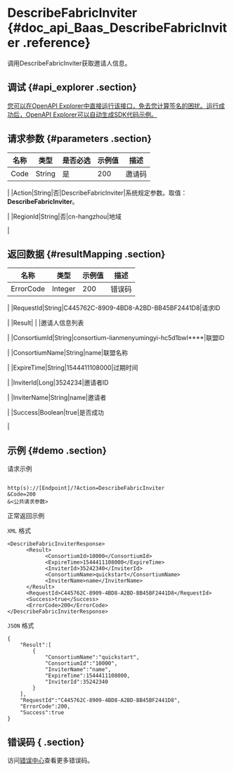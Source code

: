 # DescribeFabricInviter {#doc_api_Baas_DescribeFabricInviter .reference}

调用DescribeFabricInviter获取邀请人信息。

## 调试 {#api_explorer .section}

[您可以在OpenAPI Explorer中直接运行该接口，免去您计算签名的困扰。运行成功后，OpenAPI Explorer可以自动生成SDK代码示例。](https://api.aliyun.com/#product=Baas&api=DescribeFabricInviter&type=RPC&version=2018-12-21)

## 请求参数 {#parameters .section}

|名称|类型|是否必选|示例值|描述|
|--|--|----|---|--|
|Code|String|是|200|邀请码

 |
|Action|String|否|DescribeFabricInviter|系统规定参数。取值：**DescribeFabricInviter**。

 |
|RegionId|String|否|cn-hangzhou|地域

 |

## 返回数据 {#resultMapping .section}

|名称|类型|示例值|描述|
|--|--|---|--|
|ErrorCode|Integer|200|错误码

 |
|RequestId|String|C445762C-8909-4BD8-A2BD-BB45BF2441D8|请求ID

 |
|Result| | |邀请人信息列表

 |
|ConsortiumId|String|consortium-lianmenyumingyi-hc5d1bwl\*\*\*\*|联盟ID

 |
|ConsortiumName|String|name|联盟名称

 |
|ExpireTime|String|1544411108000|过期时间

 |
|InviterId|Long|3524234|邀请者ID

 |
|InviterName|String|name|邀请者

 |
|Success|Boolean|true|是否成功

 |

## 示例 {#demo .section}

请求示例

``` {#request_demo}

http(s)://[Endpoint]/?Action=DescribeFabricInviter
&Code=200
&<公共请求参数>

```

正常返回示例

`XML` 格式

``` {#xml_return_success_demo}
<DescribeFabricInviterResponse>
	  <Result>
		    <ConsortiumId>10000</ConsortiumId>
		    <ExpireTime>1544411108000</ExpireTime>
		    <InviterId>35242340</InviterId>
		    <ConsortiumName>quickstart</ConsortiumName>
		    <InviterName>name</InviterName>
	  </Result>
	  <RequestId>C445762C-8909-4BD8-A2BD-BB45BF2441D8</RequestId>
	  <Success>true</Success>
	  <ErrorCode>200</ErrorCode>
</DescribeFabricInviterResponse>
```

`JSON` 格式

``` {#json_return_success_demo}
{
	"Result":[
		{
			"ConsortiumName":"quickstart",
			"ConsortiumId":"10000",
			"InviterName":"name",
			"ExpireTime":1544411108000,
			"InviterId":35242340
		}
	],
	"RequestId":"C445762C-8909-4BD8-A2BD-BB45BF2441D8",
	"ErrorCode":200,
	"Success":true
}
```

## 错误码 { .section}

访问[错误中心](https://error-center.aliyun.com/status/product/Baas)查看更多错误码。

